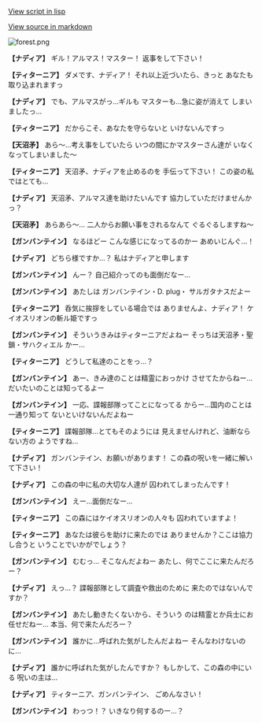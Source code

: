 [View script in lisp](../scripts/100602050.txt)

[View source in markdown](100602050.md)

![forest.png](../images/backgrounds/forest.png)

**【ナディア】**
ギル！アルマス！マスター！
返事をして下さい！

**【ティターニア】**
ダメです、ナディア！
それ以上近づいたら、きっと
あなたも取り込まれますっ

**【ナディア】**
でも、アルマスがっ…ギルも
マスターも…急に姿が消えて
しまいましたっ…

**【ティターニア】**
だからこそ、あなたを守らないと
いけないんですっ

**【天沼矛】**
あら～…考え事をしていたら
いつの間にかマスターさん達が
いなくなってしまいました～

**【ティターニア】**
天沼矛、ナディアを止めるのを
手伝って下さい！
この姿の私ではとても…

**【ナディア】**
天沼矛、アルマス達を助けたいんです
協力していただけませんかっ？

**【天沼矛】**
あらあら～…
二人からお願い事をされるなんて
ぐるぐるしますね～

**【ガンバンテイン】**
なるほどー
こんな感じになってるのかー
あめいじんぐ…！

**【ナディア】**
どちら様ですか…？
私はナディアと申します

**【ガンバンテイン】**
んー？
自己紹介ってのも面倒だなー…

**【ガンバンテイン】**
あたしは
ガンバンテイン・D. plug・
サルガタナスだよー

**【ティターニア】**
呑気に挨拶をしている場合では
ありませんよ、ナディア！
ケイオスリオンの斬ル姫ですっ

**【ガンバンテイン】**
そういうきみはティターニアだよねー
そっちは天沼矛・聖鎖・サハクィエル
かー…

**【ティターニア】**
どうして私達のことをっ…？

**【ガンバンテイン】**
あー、きみ達のことは精霊におっかけ
させてたからねー…
だいたいのことは知ってるよー

**【ガンバンテイン】**
一応、諜報部隊ってことになってる
からー…国内のことは一通り知って
ないといけないんだよねー

**【ティターニア】**
諜報部隊…とてもそのようには
見えませんけれど、油断ならない方の
ようですね…

**【ナディア】**
ガンバンテイン、お願いがあります！
この森の呪いを一緒に解いて下さい！

**【ナディア】**
この森の中に私の大切な人達が
囚われてしまったんです！

**【ガンバンテイン】**
えー…面倒だなー…

**【ティターニア】**
この森にはケイオスリオンの人々も
囚われていますよ！

**【ティターニア】**
あなたは彼らを助けに来たのでは
ありませんか？ここは協力し合うと
いうことでいかがでしょう？

**【ガンバンテイン】**
むむっ…
そこなんだよねー
あたし、何でここに来たんだろー？

**【ナディア】**
えっ…？
諜報部隊として調査や救出のために
来たのではないんですか？

**【ガンバンテイン】**
あたし動きたくないから、そういう
のは精霊とか兵士にお任せだねー…
本当、何で来たんだろー？

**【ガンバンテイン】**
誰かに…呼ばれた気がしたんだよねー
そんなわけないのに…

**【ナディア】**
誰かに呼ばれた気がしたんですか？
もしかして、この森の中にいる
呪いの主は…

**【ナディア】**
ティターニア、ガンバンテイン、
ごめんなさい！

**【ガンバンテイン】**
わっつ！？
いきなり何するのー…？
